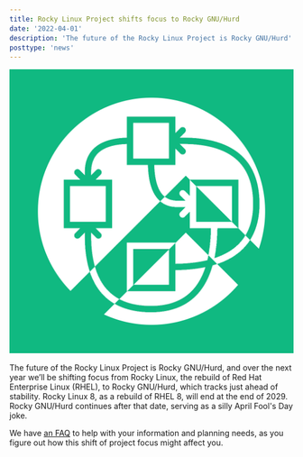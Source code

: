 ```yaml
---
title: Rocky Linux Project shifts focus to Rocky GNU/Hurd
date: '2022-04-01'
description: 'The future of the Rocky Linux Project is Rocky GNU/Hurd'
posttype: 'news'
---
```


![Rocky GNU/Hurd Logo](../images/future-is-rocky-gnu-hurd.png)

The future of the Rocky Linux Project is Rocky GNU/Hurd, and over the next year we’ll be shifting focus from Rocky Linux, the rebuild of Red Hat Enterprise Linux (RHEL), to Rocky GNU/Hurd, which tracks just ahead of stability. Rocky Linux 8, as a rebuild of RHEL 8, will end at the end of 2029. Rocky GNU/Hurd continues after that date, serving as a silly April Fool's Day joke.

We have [an FAQ](https://youtu.be/dQw4w9WgXcQ) to help with your information and planning needs, as you figure out how this shift of project focus might affect you.
